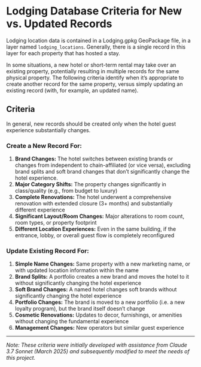 # Lodging Database Criteria for New vs. Updated Records

Lodging location data is contained in a Lodging.gpkg GeoPackage file, in a layer named `lodging_locations`. Generally, there is a single record in this layer for each property that has hosted a stay.

In some situations, a new hotel or short-term rental may take over an existing property, potentially resulting in multiple records for the same physical property. The following criteria identify when it’s appropriate to create another record for the same property, versus simply updating an existing record (with, for example, an updated name).

## Criteria

In general, new records should be created only when the hotel guest experience substantially changes.

### Create a New Record For:

1. **Brand Changes:** The hotel switches between existing brands or changes from independent to chain-affiliated (or vice versa), excluding brand splits and soft brand changes that don’t significantly change the hotel experience.
2. **Major Category Shifts:** The property changes significantly in class/quality (e.g., from budget to luxury)
3. **Complete Renovations:** The hotel underwent a comprehensive renovation with extended closure (3+ months) and substantially different experience
4. **Significant Layout/Room Changes:** Major alterations to room count, room types, or property footprint
5. **Different Location Experiences:** Even in the same building, if the entrance, lobby, or overall guest flow is completely reconfigured

### Update Existing Record For:

1. **Simple Name Changes:** Same property with a new marketing name, or with updated location information within the name
2. **Brand Splits:** A portfolio creates a new brand and moves the hotel to it without significantly changing the hotel experience
3. **Soft Brand Changes:** A named hotel changes soft brands without significantly changing the hotel experience
4. **Portfolio Changes:** The brand is moved to a new portfolio (i.e. a new loyalty program), but the brand itself doesn’t change
5. **Cosmetic Renovations:** Updates to decor, furnishings, or amenities without changing the fundamental experience
6. **Management Changes:** New operators but similar guest experience


----

*Note: These criteria were initially developed with assistance from Claude 3.7 Sonnet (March 2025) and subsequently modified to meet the needs of this project.*